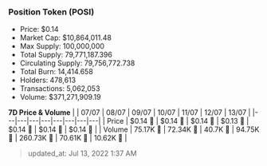 
  ### Position Token (POSI)
  - Price: $0.14
  - Market Cap: $10,864,011.48
  - Max Supply: 100,000,000
  - Total Supply: 79,771,187.396
  - Circulating Supply: 79,756,772.738
  - Total Burn: 14,414.658
  - Holders: 478,613
  - Transactions: 5,062,053
  - Volume: $371,271,909.19

  **7D Price & Volume**
  | | 07&#x2F;07 | 08&#x2F;07 | 09&#x2F;07 | 10&#x2F;07 | 11&#x2F;07 | 12&#x2F;07 | 13&#x2F;07 |
  |---|---|---|---|---|---|---|---|
  | Price | $0.14 🔻 | $0.14 🔻 | $0.14 🔻 | $0.13 🔻 | $0.14 🚀 | $0.14 🔻 | $0.14 🔻 |
  | Volume | 75.17K 🚀 | 72.34K 🔻 | 40.7K 🔻 | 94.75K 🚀 | 260.73K 🚀 | 70.61K 🔻 | 10.62K 🔻 |

  > updated_at: Jul 13, 2022 1:37 AM
